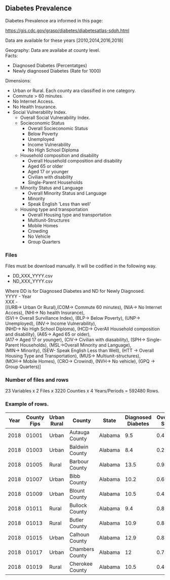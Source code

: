 ## Diabetes Prevalence

Diabetes Prevalence ara informed in this page:

https://gis.cdc.gov/grasp/diabetes/diabetesatlas-sdoh.html

Data are available for these years [2010,2014,2016,2018]

Geography: Data are availabe at county level.<br>
Facts:<br> 
* Diagnosed Diabetes (Percentatges)
* Newly diagnosed Diabetes (Rate for 1000)  

Dimensions:
* Urban or Rural. Each county ara classified in one category.
* Commute > 60 minutes.
* No Internet Access.
* No Health Insurance.
* Social Vulnerability Index.
  * Overall Social Vulnerability Index.
  * Socieconomic Status
    * Overall Socieconomic Status
    * Below Poverty
    * Unemployed
    * Income Vulnerability
    * No High School Diploma
  * Household composition and disability
    * Overall Household composition and disability
    * Aged 65 or older
    * Aged 17 or younger
    * Civilian with disability
    * Single-Parent Households
  * Minority Status and Language
    * Overall Minority Status and Language
    * Minority
    * Speak English 'Less than well'
  * Housing type and transportation
    * Overall Housing type and transportation
    * Multiunit-Structures
    * Mobile Homes
    * Crowding
    * No Vehicle
    * Group Quarters

### Files
Files must be download manually. It will be codified in the following way.

* DD_XXX_YYYY.csv
* ND_XXX_YYYY.csv

Where DD is for Diagnosed Diabetes and ND for Newly Diagnosed.<br>
YYYY - Year<br> 
XXX  - <br> 
[(URB-> Urban Or Rural),(COM-> Commute 60 minutes), (NIA-> No Internet Access), (NHI-> No health Insurance), <br>
 (SVI-> Overall Survillance Index), (BLP-> Below Poverty), (UNP-> Unemployed), (INV-> Income Vulnerability), <br>
 (NHD-> No High School Diploma), (HCD-> OverAll Household composition and disability), (A65-> Aged 65 or older), <br>
 (A17-> Aged 17 or younger), (CIV-> Civilian with diasability), (SPH-> Single-Parent Households), (MSL->Overall Minority and Language), <br>
 (MIN-> Minority), (SEW- Speak English Less than Well), (HTT -> Overall Housing Type and Transportation), (MUS-> Multiunit-structures), <br>
 (MOH-> Mobile Homes), (CRO-> Crowind), (NVH-> No vehicle), (GPQ -> Group Quarters)]
        
### Number of files and rows
23 Variables x 2 Files x 3220 Counties x 4 Years/Periods = 592480 Rows.

### Example of rows.
|Year|County Fips|Urban Rural|County|State|Diagnosed Diabetes |Overall SVI|
|----|-----------|-----------|------|-----|-------------------|-----------|
|2018|01001|Urban|Autauga County	|Alabama	|9.5	|0.4354|
|2018|01003|Urban|Baldwin County	|Alabama	|8.4	|0.2162|
|2018|01005|Rural|Barbour County	|Alabama	|13.5	|0.9959|
|2018|01007|Urban|Bibb County		|Alabama	|10.2	|0.6003|
|2018|01009|Urban|Blount County		|Alabama	|10.5	|0.4242|
|2018|01011|Rural|Bullock County	|Alabama	|9.4	|0.8898|
|2018|01013|Rural|Butler County		|Alabama	|10.9	|0.8653|
|2018|01015|Urban|Calhoun County	|Alabama	|12.9	|0.8252|
|2018|01017|Urban|Chambers County	|Alabama	|12		|0.7382|
|2018|01019|Rural|Cherokee County	|Alabama	|10.5	|0.4516|










